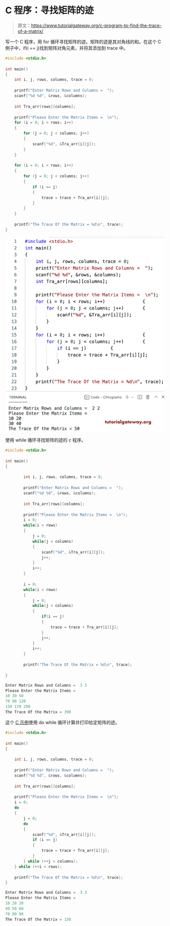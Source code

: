 # C 程序：寻找矩阵的迹

> 原文：<https://www.tutorialgateway.org/c-program-to-find-the-trace-of-a-matrix/>

写一个 C 程序，用 for 循环寻找矩阵的迹。矩阵的迹是其对角线的和。在这个 C 例子中，if(i == j)找到矩阵对角元素，并将其添加到 trace 中。

```c
#include <stdio.h>

int main()
{
	int i, j, rows, columns, trace = 0;

	printf("Enter Matrix Rows and Columns =  ");
	scanf("%d %d", &rows, &columns);

	int Tra_arr[rows][columns];

	printf("Please Enter the Matrix Items =  \n");
	for (i = 0; i < rows; i++)
	{
		for (j = 0; j < columns; j++)
		{
			scanf("%d", &Tra_arr[i][j]);
		}
	}

	for (i = 0; i < rows; i++)
	{
		for (j = 0; j < columns; j++)
		{
			if (i == j)
			{
				trace = trace + Tra_arr[i][j];
			}
		}
	}

	printf("The Trace Of the Matrix = %d\n", trace);
}
```

![C Program to Find the Trace of a Matrix](img/3bb6c2a4f1dc5512168c98a58acba747.png)

使用 while 循环寻找矩阵的迹的 c 程序。

```c
#include <stdio.h>

int main()
{

		int i, j, rows, columns, trace = 0;	

		printf("Enter Matrix Rows and Columns =  ");
		scanf("%d %d", &rows, &columns);

		int Tra_arr[rows][columns];

		printf("Please Enter the Matrix Items =  \n");
		i = 0; 
		while(i < rows) 
		{
			j = 0; 
			while(j < columns) 
			{
				scanf("%d", &Tra_arr[i][j]);
				j++;
			}	
			i++;
		}

		i = 0; 
		while(i < rows) 
		{
			j = 0; 
			while(j < columns) 
			{
				if(i == j)
				{
					trace = trace + Tra_arr[i][j];
				}
				j++;
			}	
			i++;
		}

		printf("The Trace Of the Matrix = %d\n", trace);

}
```

```c
Enter Matrix Rows and Columns =  3 3
Please Enter the Matrix Items =  
10 30 50
70 90 120
150 170 290
The Trace Of the Matrix = 390
```

这个 [C 示例](https://www.tutorialgateway.org/c-programming-examples/)使用 do while 循环计算并打印给定矩阵的迹。

```c
#include <stdio.h>

int main()
{

	int i, j, rows, columns, trace = 0;

	printf("Enter Matrix Rows and Columns =  ");
	scanf("%d %d", &rows, &columns);

	int Tra_arr[rows][columns];

	printf("Please Enter the Matrix Items =  \n");
	i = 0;
	do
	{
		j = 0;
		do
		{
			scanf("%d", &Tra_arr[i][j]);
			if (i == j)
			{
				trace = trace + Tra_arr[i][j];
			}
		} while (++j < columns);
	} while (++i < rows);

	printf("The Trace Of the Matrix = %d\n", trace);
}
```

```c
Enter Matrix Rows and Columns =  3 3
Please Enter the Matrix Items =  
10 20 30
40 50 60
70 80 90
The Trace Of the Matrix = 150
```